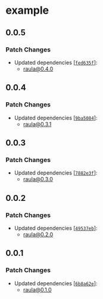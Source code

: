 # example

## 0.0.5

### Patch Changes

- Updated dependencies [[`fed635f`](https://github.com/toyamarinyon/raula/commit/fed635f9c3cdb046efa122cb71707c68eb6e7c56)]:
  - raula@0.4.0

## 0.0.4

### Patch Changes

- Updated dependencies [[`9ba5084`](https://github.com/toyamarinyon/raula/commit/9ba5084a3c5d8a6eeb52a9e56614bc9d1f192df0)]:
  - raula@0.3.1

## 0.0.3

### Patch Changes

- Updated dependencies [[`7882e3f`](https://github.com/toyamarinyon/raula/commit/7882e3fe1c5424c8dc2f52496bc807ea195b280c)]:
  - raula@0.3.0

## 0.0.2

### Patch Changes

- Updated dependencies [[`49537eb`](https://github.com/toyamarinyon/raula/commit/49537eb938fdb84cc0100afa16b8dc03a11375b2)]:
  - raula@0.2.0

## 0.0.1

### Patch Changes

- Updated dependencies [[`6b8a62e`](https://github.com/toyamarinyon/raula/commit/6b8a62edf52a632acff757a5f14ef4276694cf77)]:
  - raula@0.1.0
